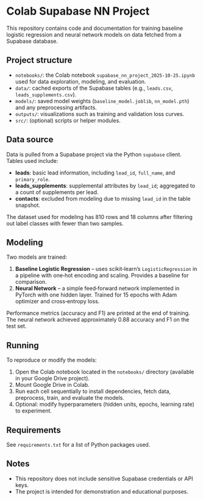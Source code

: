 # Colab Supabase NN Project

This repository contains code and documentation for training baseline logistic regression and neural network models on data fetched from a Supabase database.

## Project structure

- `notebooks/`: the Colab notebook `supabase_nn_project_2025-10-25.ipynb` used for data exploration, modeling, and evaluation.
- `data/`: cached exports of the Supabase tables (e.g., `leads.csv`, `leads_supplements.csv`).
- `models/`: saved model weights (`baseline_model.joblib`, `nn_model.pth`) and any preprocessing artifacts.
- `outputs/`: visualizations such as training and validation loss curves.
- `src/`: (optional) scripts or helper modules.

## Data source

Data is pulled from a Supabase project via the Python `supabase` client. Tables used include:
- **leads**: basic lead information, including `lead_id`, `full_name`, and `primary_role`.
- **leads_supplements**: supplemental attributes by `lead_id`; aggregated to a count of supplements per lead.
- **contacts**: excluded from modeling due to missing `lead_id` in the table snapshot.

The dataset used for modeling has 810 rows and 18 columns after filtering out label classes with fewer than two samples.

## Modeling

Two models are trained:
1. **Baseline Logistic Regression** – uses scikit‑learn’s `LogisticRegression` in a pipeline with one‑hot encoding and scaling. Provides a baseline for comparison.
2. **Neural Network** – a simple feed‑forward network implemented in PyTorch with one hidden layer. Trained for 15 epochs with Adam optimizer and cross‑entropy loss.

Performance metrics (accuracy and F1) are printed at the end of training. The neural network achieved approximately 0.88 accuracy and F1 on the test set.

## Running

To reproduce or modify the models:
1. Open the Colab notebook located in the `notebooks/` directory (available in your Google Drive project).
2. Mount Google Drive in Colab.
3. Run each cell sequentially to install dependencies, fetch data, preprocess, train, and evaluate the models.
4. Optional: modify hyperparameters (hidden units, epochs, learning rate) to experiment.

## Requirements

See `requirements.txt` for a list of Python packages used.

## Notes

- This repository does not include sensitive Supabase credentials or API keys.
- The project is intended for demonstration and educational purposes.
